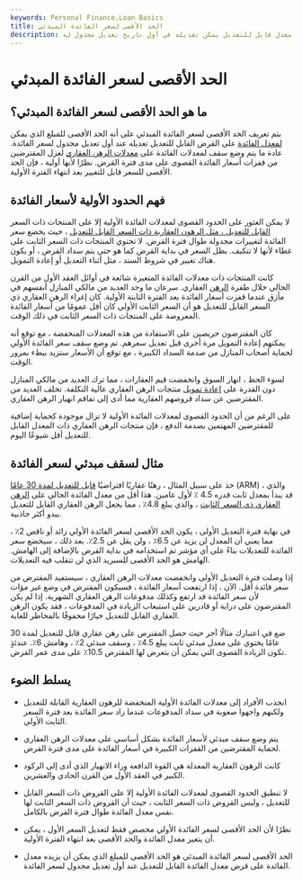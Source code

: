 ```yaml
---
keywords: Personal Finance,Loan Basics
title: الحد الأقصى لسعر الفائدة المبدئي
description: يتم تعريف الحد الأقصى لسعر الفائدة المبدئي على أنه الحد الأقصى لمبلغ معدل الفائدة على قرض ذي معدل قابل للتعديل يمكن تعديله في أول تاريخ تعديل مجدول له.
---
```


# الحد الأقصى لسعر الفائدة المبدئي
## ما هو الحد الأقصى لسعر الفائدة المبدئي؟

يتم تعريف الحد الأقصى لسعر الفائدة المبدئي على أنه الحد الأقصى للمبلغ الذي يمكن [لمعدل الفائدة](/interestrate) على القرض القابل للتعديل تعديله عند أول تعديل مجدول لسعر الفائدة. عادة ما يتم وضع سقف لمعدلات الفائدة على [معدلات الرهن العقاري](/first_mortgage) لعزل المقترضين من قفزات أسعار الفائدة القصوى على مدى فترة القرض. نظرًا لأنها أولية ، فإن الحد الأقصى للسعر قابل للتغيير بعد انتهاء الفترة الأولية.

## فهم الحدود الأولية لأسعار الفائدة

لا يمكن العثور على الحدود القصوى لمعدلات الفائدة الأولية إلا على المنتجات ذات السعر [القابل للتعديل ، مثل الرهون العقارية ذات السعر القابل للتعديل](/arm) ، حيث يخضع سعر الفائدة لتغييرات مجدولة طوال فترة القرض. لا تحتوي المنتجات ذات السعر الثابت على غطاء لأنها لا تتكيف. يظل السعر في بداية القرض كما هو حتى يتم سداد القرض ، أو يكون هناك تغيير في شروط السند ، مثل أثناء التعديل أو إعادة التمويل.

كانت المنتجات ذات معدلات الفائدة المتغيرة شائعة في أوائل العقد الأول من القرن الحالي خلال طفرة [الرهن](/subprime) العقاري. سرعان ما وجد العديد من مالكي المنازل أنفسهم في مأزق عندما قفزت أسعار الفائدة بعد الفترة الثابتة الأولية. كان إغراء الرهن العقاري ذي السعر القابل للتعديل هو أن السعر الثابت الأولي كان أقل عمومًا من أسعار الفائدة المعروضة على المنتجات ذات السعر الثابت في ذلك الوقت.

كان المقترضون حريصين على الاستفادة من هذه المعدلات المنخفضة ، مع توقع أنه يمكنهم إعادة التمويل مرة أخرى قبل تعديل سعرهم. تم وضع سقف سعر الفائدة الأولي لحماية أصحاب المنازل من صدمة السداد الكبيرة ، مع توقع أن الأسعار ستزيد ببطء بمرور الوقت.

لسوء الحظ ، انهار السوق وانخفضت قيم العقارات ، مما ترك العديد من مالكي المنازل دون القدرة على [إعادة تمويل](/refinance) منتجات الرهن العقاري عالية التكلفة. تخلف العديد من المقترضين عن سداد قروضهم العقارية مما أدى إلى تفاقم انهيار الرهن العقاري.

على الرغم من أن الحدود القصوى لمعدلات الفائدة الأولية لا تزال موجودة كحماية إضافية للمقترضين المهتمين بصدمة الدفع ، فإن منتجات الرهن العقاري ذات المعدل القابل للتعديل أقل شيوعًا اليوم.

## مثال لسقف مبدئي لسعر الفائدة

خذ على سبيل المثال ، رهنًا عقاريًا افتراضيًا [قابل للتعديل لمدة 30 عامًا](/arm) (ARM) ، والذي قد يبدأ بمعدل ثابت قدره 4.5 ٪ لأول عامين. هذا أقل من معدل الفائدة الحالي على [الرهن العقاري ذي السعر الثابت](/fixed-rate_mortgage) ، والذي يبلغ 4.8٪ ، مما يجعل الرهن العقاري القابل للتعديل يبدو أكثر جاذبية.

في نهاية فترة التعديل الأولى ، يكون الحد الأقصى لسعر الفائدة الأولي زائد أو ناقص 2٪ ، مما يعني أن المعدل لن يزيد عن 6.5٪ ، ولن يقل عن 2.5٪. بعد ذلك ، سيخضع سعر الفائدة للتعديلات بناءً على أي مؤشر تم استخدامه في بداية القرض بالإضافة إلى الهامش. الهامش هو الحد الأقصى للسبريد الذي لن تتقلب فيه التعديلات.

إذا وصلت فترة التعديل الأولى وانخفضت معدلات الرهن العقاري ، سيستفيد المقترض من سعر فائدة أقل. الآن ، إذا ارتفعت أسعار الفائدة ، فسيكون المقترض في وضع غير مؤات لأن سعر الفائدة قد ارتفع وكذلك مدفوعات الرهن العقاري الشهرية. إذا لم يكن المقترضون على دراية أو قادرين على استيعاب الزيادة في المدفوعات ، فقد يكون الرهن العقاري القابل للتعديل خيارًا محفوفًا بالمخاطر للغاية.

ضع في اعتبارك مثالًا آخر حيث حصل المقترض على رهن عقاري قابل للتعديل لمدة 30 عامًا يحتوي على معدل مبدئي ثابت يبلغ 4.5٪ ، وسقف مبدئي 2٪ ، وهامش 6٪. عندئذٍ تكون الزيادة القصوى التي يمكن أن يتعرض لها المقترض 10.5٪ على مدى عمر القرض.

## يسلط الضوء

- انجذب الأفراد إلى معدلات الفائدة الأولية المنخفضة للرهون العقارية القابلة للتعديل ولكنهم واجهوا صعوبة في سداد المدفوعات عندما زاد سعر الفائدة بعد فترة السعر الثابت الأولي.

- يتم وضع سقف مبدئي لأسعار الفائدة بشكل أساسي على معدلات الرهن العقاري لحماية المقترضين من القفزات الكبيرة في أسعار الفائدة على مدى فترة القرض.

- كانت الرهون العقارية المعدلة هي القوة الدافعة وراء الانهيار الذي أدى إلى الركود الكبير في العقد الأول من القرن الحادي والعشرين.

- لا تنطبق الحدود القصوى لمعدلات الفائدة الأولية إلا على القروض ذات السعر القابل للتعديل ، وليس القروض ذات السعر الثابت ، حيث أن القروض ذات السعر الثابت لها نفس معدل الفائدة طوال فترة القرض بالكامل.

- نظرًا لأن الحد الأقصى لسعر الفائدة الأولي مخصص فقط لتعديل السعر الأول ، يمكن أن يتغير معدل الفائدة والحد الأقصى بعد انتهاء الفترة الأولية.

- الحد الأقصى لسعر الفائدة المبدئي هو الحد الأقصى للمبلغ الذي يمكن أن يزيده معدل الفائدة على قرض معدل الفائدة القابل للتعديل عند أول تعديل مجدول لسعر الفائدة.

